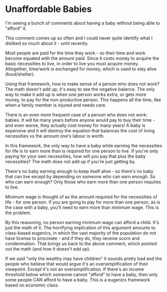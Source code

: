 # Unaffordable Babies

I'm seeing a bunch of comments about having a baby without being able to "afford" it.

This comment comes up so often and I could never quite identify what I disliked so much about it - until recently.

Most people are paid for the time they work - so their time and work become equated with the amount paid. Since it costs money to acquire the basic necessities to live, in order to live you must acquire money. Altogether, time/work is exchanged for money, which is used to stay alive (food/shelter).

Using that framework, how to make sense of a person who does not work? The math doesn't add up; it's easy to see the negative balance. The only way to make it add up is when one person works extra, or gets more money, to pay for the non-productive person. This happens all the time, like when a family member is injured and needs care.

There is an even more frequent case of a person who does not work: babies. It will be many years before anyone would pay to buy their time - and even worse, they actually cost money for many years! A baby is expensive and it will destroy the equation that balances the cost of living necessities vs the amount one's labour is worth.

In this framework, the only way to have a baby while earning the necessities for life is to earn more than is required for one person to live. If you're only paying for your own necessities, how will you pay that plus the baby necessities? The math does not add up if you're just getting by.

There's no baby earning enough to keep itself alive - so there's no baby that can live except by depending on someone who can earn enough. So who can earn enough? Only those who earn more than one person requires to live.

Minimum wage is thought of as the amount required for the necessities of life - for one person. If you are going to pay for more than one person, as is the case with a baby, you'll need to earn more than minimum wage. This is the problem.

By this reasoning, no person earning minimum wage can afford a child. It's just the math of it. The horrifying implication of this argument amounts to class-based eugenics, in which the vast majority of the population do not have license to procreate - and if they do, they receive scorn and condemnation. That brings us back to the above comment, which pointed out the math (and how it doesn't add up).

If we said "only the wealthy may have children" it sounds pretty bad and the people who believe that would argue it's an oversimplification of their viewpoint. Except it's not an oversimplification. If there's an income threshold below which someone cannot "afford" to have a baby, then only some people CAN afford to have a baby. This is a eugenics framework based on economic class.
